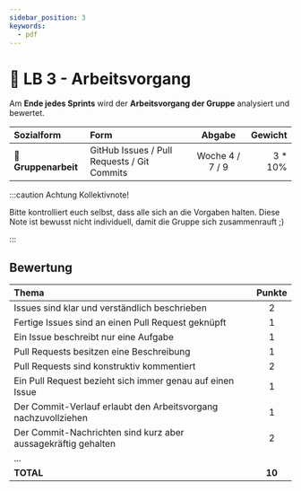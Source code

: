 ```yaml
---
sidebar_position: 3
keywords:
  - pdf
---
```


# 👬 LB 3 - Arbeitsvorgang

Am **Ende jedes Sprints** wird der **Arbeitsvorgang der Gruppe** analysiert und
bewertet.

| Sozialform           | Form                                        |     Abgabe      |  Gewicht |
| :------------------- | :------------------------------------------ | :-------------: | -------: |
| 👬 **Gruppenarbeit** | GitHub Issues / Pull Requests / Git Commits | Woche 4 / 7 / 9 | 3 \* 10% |

:::caution Achtung Kollektivnote!

Bitte kontrolliert euch selbst, dass alle sich an die Vorgaben halten. Diese
Note ist bewusst nicht individuell, damit die Gruppe sich zusammenrauft ;)

:::

## Bewertung

| Thema                                                          | Punkte |
| :------------------------------------------------------------- | :----: |
| Issues sind klar und verständlich beschrieben                  |   2    |
| Fertige Issues sind an einen Pull Request geknüpft             |   1    |
| Ein Issue beschreibt nur eine Aufgabe                          |   1    |
| Pull Requests besitzen eine Beschreibung                       |   1    |
| Pull Requests sind konstruktiv kommentiert                     |   2    |
| Ein Pull Request bezieht sich immer genau auf einen Issue      |   1    |
| Der Commit-Verlauf erlaubt den Arbeitsvorgang nachzuvollziehen |   1    |
| Der Commit-Nachrichten sind kurz aber aussagekräftig gehalten  |   2    |
| ...                                                            |        |
| **TOTAL**                                                      | **10** |
